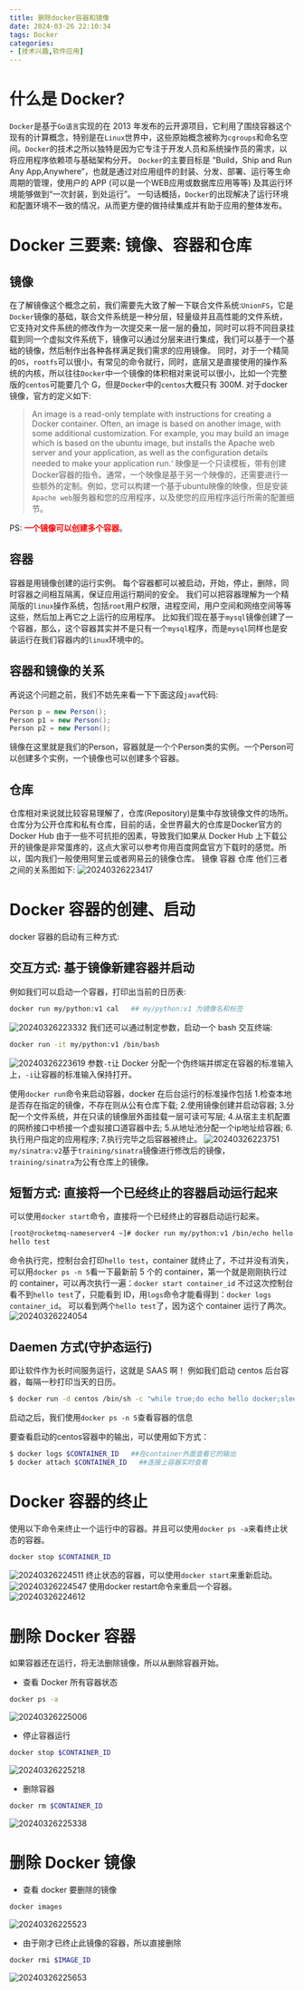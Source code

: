 ```yaml
---
title: 删除docker容器和镜像
date: 2024-03-26 22:10:34
tags: Docker
categories:
- [技术兴趣,软件应用]
---
```

# 什么是 Docker?
`Docker`是基于`Go语言`实现的在 2013 年发布的云开源项目，它利用了围绕容器这个现有的计算概念，特别是在`Linux`世界中，这些原始概念被称为`cgroups`和命名空间。`Docker`的技术之所以独特是因为它专注于开发人员和系统操作员的需求，以将应用程序依赖项与基础架构分开。
`Docker`的主要目标是 “Build，Ship and Run Any App,Anywhere”，也就是通过对应用组件的封装、分发、部署、运行等生命周期的管理，使用户的 APP (可以是一个WEB应用或数据库应用等等) 及其运行环境能够做到“一次封装，到处运行”。
一句话概括，`Docker`的出现解决了运行环境和配置环境不一致的情况，从而更方便的做持续集成并有助于应用的整体发布。
<!--more-->
# Docker 三要素: 镜像、容器和仓库
## 镜像
在了解镜像这个概念之前，我们需要先大致了解一下联合文件系统:`UnionFS`，它是`Docker`镜像的基础，联合文件系统是一种分层，轻量级并且高性能的文件系统，它支持对文件系统的修改作为一次提交来一层一层的叠加，同时可以将不同目录挂载到同一个虚拟文件系统下，镜像可以通过分层来进行集成，我们可以基于一个基础的镜像，然后制作出各种各样满足我们需求的应用镜像。
同时，对于一个精简的`OS`，`rootfs`可以很小，有常见的命令就行，同时，底层又是直接使用的操作系统的内核，所以往往`Docker`中一个镜像的体积相对来说可以很小，比如一个完整版的`centos`可能要几个 G，但是`Docker`中的`centos`大概只有 300M.
对于docker镜像，官方的定义如下:
> An image is a read-only template with instructions for creating a Docker container. Often, an image is based on another image, with some additional customization. For example, you may build an image which is based on the ubuntu image, but installs the Apache web server and your application, as well as the configuration details needed to make your application run.‘
> 映像是一个只读模板，带有创建Docker容器的指令。通常，一个映像是基于另一个映像的，还需要进行一些额外的定制。例如，您可以构建一个基于ubuntu映像的映像，但是安装`Apache web`服务器和您的应用程序，以及使您的应用程序运行所需的配置细节。

PS: **<font color="red">一个镜像可以创建多个容器</font>**。
## 容器
容器是用镜像创建的运行实例。
每个容器都可以被启动，开始，停止，删除，同时容器之间相互隔离，保证应用运行期间的安全。
我们可以把容器理解为一个精简版的`linux`操作系统，包括`root`用户权限，进程空间，用户空间和网络空间等等这些，然后加上再它之上运行的应用程序。
比如我们现在基于`mysql`镜像创建了一个容器，那么，这个容器其实并不是只有一个`mysql`程序，而是`mysql`同样也是安装运行在我们容器内的`linux`环境中的。
## 容器和镜像的关系
再说这个问题之前，我们不妨先来看一下下面这段`java`代码:
```java
Person p = new Person();
Person p1 = new Person();
Person p2 = new Person();
```
镜像在这里就是我们的Person，容器就是一个个Person类的实例。一个Person可以创建多个实例，一个镜像也可以创建多个容器。
## 仓库
仓库相对来说就比较容易理解了，仓库(Repository)是集中存放镜像文件的场所。
仓库分为公开仓库和私有仓库，目前的话，全世界最大的仓库是Docker官方的 Docker Hub
由于一些不可抗拒的因素，导致我们如果从 Docker Hub 上下载公开的镜像是非常蛋疼的，这点大家可以参考你用百度网盘官方下载时的感觉。所以，国内我们一般使用阿里云或者网易云的镜像仓库。
镜像 容器 仓库 他们三者之间的关系图如下:
![20240326223417](https://raw.githubusercontent.com/shenguosai/MyPic/img/img/20240326223417.png)
# Docker 容器的创建、启动
docker 容器的启动有三种方式:
## 交互方式: 基于镜像新建容器并启动
例如我们可以启动一个容器，打印出当前的日历表:
```bash
docker run my/python:v1 cal   ## my/python:v1 为镜像名和标签
```
![20240326223332](https://raw.githubusercontent.com/shenguosai/MyPic/img/img/20240326223332.png)
我们还可以通过制定参数，启动一个 bash 交互终端:
```bash
docker run -it my/python:v1 /bin/bash
```
![20240326223619](https://raw.githubusercontent.com/shenguosai/MyPic/img/img/20240326223619.png)
参数`-t`让 Docker 分配一个伪终端并绑定在容器的标准输入上，`-i`让容器的标准输入保持打开。

使用`docker run`命令来启动容器，docker 在后台运行的标准操作包括
1.检查本地是否存在指定的镜像，不存在则从公有仓库下载;
2.使用镜像创建并启动容器;
3.分配一个文件系统，并在只读的镜像层外面挂载一层可读可写层;
4.从宿主主机配置的网桥接口中桥接一个虚拟接口道容器中去;
5.从地址池分配一个ip地址给容器;
6.执行用户指定的应用程序;
7.执行完毕之后容器被终止。
![20240326223751](https://raw.githubusercontent.com/shenguosai/MyPic/img/img/20240326223751.png)
`my/sinatra:v2`基于`training/sinatra`镜像进行修改后的镜像，`training/sinatra`为公有仓库上的镜像。

## 短暂方式: 直接将一个已经终止的容器启动运行起来
可以使用`docker start`命令，直接将一个已经终止的容器启动运行起来。
```bash
[root@rocketmq-nameserver4 ~]# docker run my/python:v1 /bin/echo hello test
hello test
```
命令执行完，控制台会打印`hello test`，container 就终止了，不过并没有消失，
可以用`docker ps -n 5`看一下最新前 5 个的 container，第一个就是刚刚执行过的 container，可以再次执行一遍：`docker start container_id`
不过这次控制台看不到`hello test`了，只能看到 ID，用`logs`命令才能看得到：`docker logs container_id`。
可以看到两个`hello test`了，因为这个 container 运行了两次。
![20240326224054](https://raw.githubusercontent.com/shenguosai/MyPic/img/img/20240326224054.png)

## Daemen 方式(守护态运行)
即让软件作为长时间服务运行，这就是 SAAS 啊！
例如我们启动 centos 后台容器，每隔一秒打印当天的日历。
```bash
$ docker run -d centos /bin/sh -c "while true;do echo hello docker;sleep 1;done"
```
启动之后，我们使用`docker ps -n 5`查看容器的信息

要查看启动的centos容器中的输出，可以使用如下方式：
```bash
$ docker logs $CONTAINER_ID   ##在container外面查看它的输出
$ docker attach $CONTAINER_ID   ##连接上容器实时查看
```
# Docker 容器的终止
使用以下命令来终止一个运行中的容器。并且可以使用`docker ps -a`来看终止状态的容器。
```bash
docker stop $CONTAINER_ID
```
![20240326224511](https://raw.githubusercontent.com/shenguosai/MyPic/img/img/20240326224511.png)
终止状态的容器，可以使用`docker start`来重新启动。
![20240326224547](https://raw.githubusercontent.com/shenguosai/MyPic/img/img/20240326224547.png)
使用docker restart命令来重启一个容器。
![20240326224612](https://raw.githubusercontent.com/shenguosai/MyPic/img/img/20240326224612.png)

# 删除 Docker 容器
如果容器还在运行，将无法删除镜像，所以从删除容器开始。
- 查看 Docker 所有容器状态
```bash
docker ps -a
```
![20240326225006](https://raw.githubusercontent.com/shenguosai/MyPic/img/img/20240326225006.png)
- 停止容器运行
```bash
docker stop $CONTAINER_ID
```
![20240326225218](https://raw.githubusercontent.com/shenguosai/MyPic/img/img/20240326225218.png)
- 删除容器
```bash
docker rm $CONTAINER_ID
```
![20240326225338](https://raw.githubusercontent.com/shenguosai/MyPic/img/img/20240326225338.png)

# 删除 Docker 镜像
- 查看 docker 要删除的镜像
```bash
docker images
```
![20240326225523](https://raw.githubusercontent.com/shenguosai/MyPic/img/img/20240326225523.png)
- 由于刚才已终止此镜像的容器，所以直接删除
```bash
docker rmi $IMAGE_ID
```
![20240326225653](https://raw.githubusercontent.com/shenguosai/MyPic/img/img/20240326225653.png)